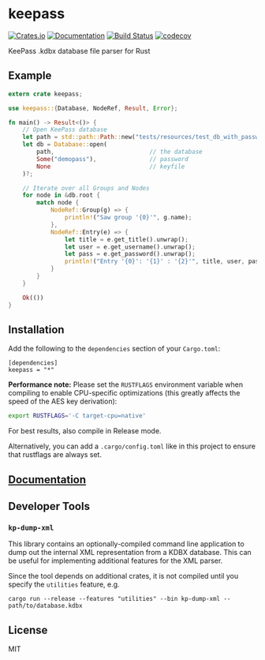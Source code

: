 # keepass

[![Crates.io](https://img.shields.io/crates/v/keepass.svg)](https://crates.io/crates/keepass)
[![Documentation](https://docs.rs/keepass/badge.svg)](https://docs.rs/keepass/)
[![Build Status](https://travis-ci.org/sseemayer/keepass-rs.svg?branch=master)](https://travis-ci.org/sseemayer/keepass-rs)
[![codecov](https://codecov.io/gh/sseemayer/keepass-rs/branch/master/graph/badge.svg)](https://codecov.io/gh/sseemayer/keepass-rs)

KeePass .kdbx database file parser for Rust

## Example
```rust
extern crate keepass;

use keepass::{Database, NodeRef, Result, Error};

fn main() -> Result<()> {
    // Open KeePass database
    let path = std::path::Path::new("tests/resources/test_db_with_password.kdbx");
    let db = Database::open(
        path,                           // the database
        Some("demopass"),               // password
        None                            // keyfile
    )?;

    // Iterate over all Groups and Nodes
    for node in &db.root {
        match node {
            NodeRef::Group(g) => {
                println!("Saw group '{0}'", g.name);
            },
            NodeRef::Entry(e) => {
                let title = e.get_title().unwrap();
                let user = e.get_username().unwrap();
                let pass = e.get_password().unwrap();
                println!("Entry '{0}': '{1}' : '{2}'", title, user, pass);
            }
        }
    }

    Ok(())
}
```

## Installation
Add the following to the `dependencies` section of your `Cargo.toml`:

```
[dependencies]
keepass = "*"
```

**Performance note:** Please set the `RUSTFLAGS` environment variable when compiling to enable CPU-specific optimizations (this greatly affects the speed of the AES key derivation):

```bash
export RUSTFLAGS='-C target-cpu=native'
```

For best results, also compile in Release mode.

Alternatively, you can add a `.cargo/config.toml` like in this project to ensure that rustflags are always set.

## [Documentation](https://docs.rs/keepass)

## Developer Tools

### `kp-dump-xml`
This library contains an optionally-compiled command line application to dump out the internal XML representation from a KDBX database. This can be useful for implementing additional features for the XML parser.

Since the tool depends on additional crates, it is not compiled until you specify the `utilities` feature, e.g.

```
cargo run --release --features "utilities" --bin kp-dump-xml -- path/to/database.kdbx
```

## License
MIT
